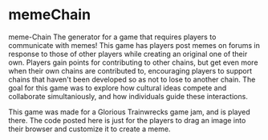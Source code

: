 # memeChain
meme-Chain
The generator for a game that requires players to communicate with memes!
This game has players post memes on forums in response to those of other players while creating an original one of their own. Players gain points for contributing to other chains, but get even more when their own chains are contributed to, encouraging players to support chains that haven't been developed so as not to lose to another chain. The goal for this game was to explore how cultural ideas compete and collaborate simultaniously, and how individuals guide these interactions.

This game was made for a Glorious Trainwrecks game jam, and is played there. The code posted here is just for the players to drag an image into their browser and customize it to create a meme.
